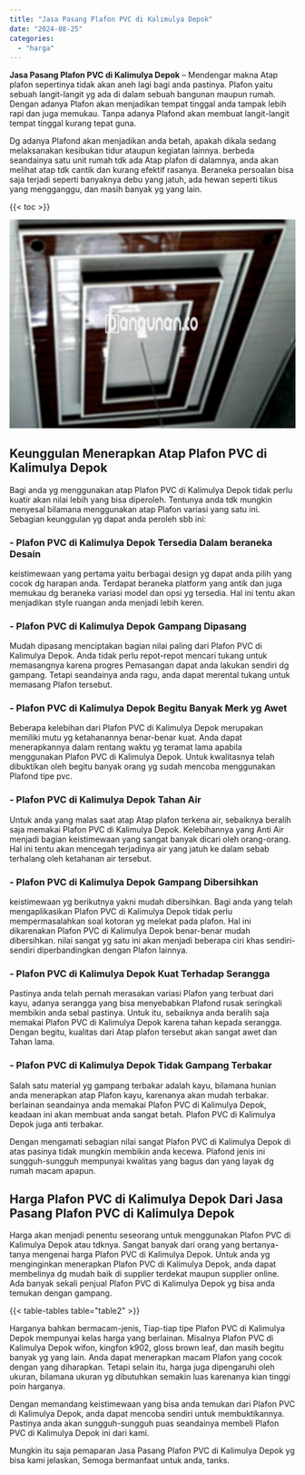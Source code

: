 ```yaml
---
title: "Jasa Pasang Plafon PVC di Kalimulya Depok"
date: "2024-08-25"
categories: 
  - "harga"
---
```


**Jasa Pasang Plafon PVC di Kalimulya Depok** – Mendengar makna Atap plafon sepertinya tidak akan aneh lagi bagi anda pastinya. Plafon yaitu sebuah langit-langit yg ada di dalam sebuah bangunan maupun rumah. Dengan adanya Plafon akan menjadikan tempat tinggal anda tampak lebih rapi dan juga memukau. Tanpa adanya Plafond akan membuat langit-langit tempat tinggal kurang tepat guna.

Dg adanya Plafond akan menjadikan anda betah, apakah dikala sedang melaksanakan kesibukan tidur ataupun kegiatan lainnya. berbeda seandainya satu unit rumah tdk ada Atap plafon di dalamnya, anda akan melihat atap tdk cantik dan kurang efektif rasanya. Beraneka persoalan bisa saja terjadi seperti banyaknya debu yang jatuh, ada hewan seperti tikus yang mengganggu, dan masih banyak yg yang lain.

{{< toc >}}

![Jasa Pasang Plafon PVC di Kalimulya Depok](/images/flafond-pvc-murah10.png)

## Keunggulan Menerapkan Atap Plafon PVC di Kalimulya Depok

Bagi anda yg menggunakan atap Plafon PVC di Kalimulya Depok tidak perlu kuatir akan nilai lebih yang bisa diperoleh. Tentunya anda tdk mungkin menyesal bilamana menggunakan atap Plafon variasi yang satu ini. Sebagian keunggulan yg dapat anda peroleh sbb ini:

### \- Plafon PVC di Kalimulya Depok Tersedia Dalam beraneka Desain

keistimewaan yang pertama yaitu berbagai design yg dapat anda pilih yang cocok dg harapan anda. Terdapat beraneka platform yang antik dan juga memukau dg beraneka variasi model dan opsi yg tersedia. Hal ini tentu akan menjadikan style ruangan anda menjadi lebih keren.

### \- Plafon PVC di Kalimulya Depok Gampang Dipasang

Mudah dipasang menciptakan bagian nilai paling dari Plafon PVC di Kalimulya Depok. Anda tidak perlu repot-repot mencari tukang untuk memasangnya karena progres Pemasangan dapat anda lakukan sendiri dg gampang. Tetapi seandainya anda ragu, anda dapat merental tukang untuk memasang Plafon tersebut.

### \- Plafon PVC di Kalimulya Depok Begitu Banyak Merk yg Awet

Beberapa kelebihan dari Plafon PVC di Kalimulya Depok merupakan memiliki mutu yg ketahanannya benar-benar kuat. Anda dapat menerapkannya dalam rentang waktu yg teramat lama apabila menggunakan Plafon PVC di Kalimulya Depok. Untuk kwalitasnya telah dibuktikan oleh begitu banyak orang yg sudah mencoba menggunakan Plafond tipe pvc.

### \- Plafon PVC di Kalimulya Depok Tahan Air

Untuk anda yang malas saat atap Atap plafon terkena air, sebaiknya beralih saja memakai Plafon PVC di Kalimulya Depok. Kelebihannya yang Anti Air menjadi bagian keistimewaan yang sangat banyak dicari oleh orang-orang. Hal ini tentu akan mencegah terjadinya air yang jatuh ke dalam sebab terhalang oleh ketahanan air tersebut.

### \- Plafon PVC di Kalimulya Depok Gampang Dibersihkan

keistimewaan yg berikutnya yakni mudah dibersihkan. Bagi anda yang telah mengaplikasikan Plafon PVC di Kalimulya Depok tidak perlu mempermasalahkan soal kotoran yg melekat pada plafon. Hal ini dikarenakan Plafon PVC di Kalimulya Depok benar-benar mudah dibersihkan. nilai sangat yg satu ini akan menjadi beberapa ciri khas sendiri-sendiri diperbandingkan dengan Plafon lainnya.

### \- Plafon PVC di Kalimulya Depok Kuat Terhadap Serangga

Pastinya anda telah pernah merasakan variasi Plafon yang terbuat dari kayu, adanya serangga yang bisa menyebabkan Plafond rusak seringkali membikin anda sebal pastinya. Untuk itu, sebaiknya anda beralih saja memakai Plafon PVC di Kalimulya Depok karena tahan kepada serangga. Dengan begitu, kualitas dari Atap plafon tersebut akan sangat awet dan Tahan lama.

### \- Plafon PVC di Kalimulya Depok Tidak Gampang Terbakar

Salah satu material yg gampang terbakar adalah kayu, bilamana hunian anda menerapkan atap Plafon kayu, karenanya akan mudah terbakar. berlainan seandainya anda memakai Plafon PVC di Kalimulya Depok, keadaan ini akan membuat anda sangat betah. Plafon PVC di Kalimulya Depok juga anti terbakar.

Dengan mengamati sebagian nilai sangat Plafon PVC di Kalimulya Depok di atas pasinya tidak mungkin membikin anda kecewa. Plafond jenis ini sungguh-sungguh mempunyai kwalitas yang bagus dan yang layak dg rumah macam apapun.

## Harga Plafon PVC di Kalimulya Depok Dari Jasa Pasang Plafon PVC di Kalimulya Depok

Harga akan menjadi penentu seseorang untuk menggunakan Plafon PVC di Kalimulya Depok atau tdknya. Sangat banyak dari orang yang bertanya-tanya mengenai harga Plafon PVC di Kalimulya Depok. Untuk anda yg menginginkan menerapkan Plafon PVC di Kalimulya Depok, anda dapat membelinya dg mudah baik di supplier terdekat maupun supplier online. Ada banyak sekali penjual Plafon PVC di Kalimulya Depok yg bisa anda temukan dengan gampang.

{{< table-tables table="table2" >}}

Harganya bahkan bermacam-jenis, Tiap-tiap tipe Plafon PVC di Kalimulya Depok mempunyai kelas harga yang berlainan. Misalnya Plafon PVC di Kalimulya Depok wifon, kingfon k902, gloss brown leaf, dan masih begitu banyak yg yang lain. Anda dapat menerapkan macam Plafon yang cocok dengan yang diharapkan. Tetapi selain itu, harga juga dipengaruhi oleh ukuran, bilamana ukuran yg dibutuhkan semakin luas karenanya kian tinggi poin harganya.

Dengan memandang keistimewaan yang bisa anda temukan dari Plafon PVC di Kalimulya Depok, anda dapat mencoba sendiri untuk membuktikannya. Pastinya anda akan sungguh-sungguh puas seandainya membeli Plafon PVC di Kalimulya Depok ini dari kami.

Mungkin itu saja pemaparan Jasa Pasang Plafon PVC di Kalimulya Depok yg bisa kami jelaskan, Semoga bermanfaat untuk anda, tanks.
